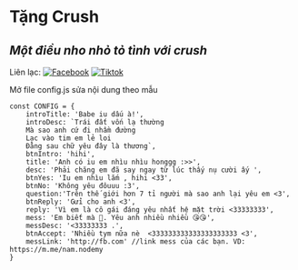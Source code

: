 # Tặng Crush
## _Một điều nho nhỏ tỏ tình với crush_

Liên lạc: 
[![Facebook](https://i.imgur.com/GRqy96ts.jpg)](https://www.facebook.com/nam.nodemy)
[![Tiktok](https://i.imgur.com/Nbfl1E7t.jpg)](https://www.tiktok.com/@manindev)

Mở file config.js sửa nội dung theo mẫu
```
const CONFIG = {
    introTitle: 'Babe iu dấu à!',
    introDesc: `Trái đất vốn lạ thường
    Mà sao anh cứ đi nhầm đường
    Lạc vào tim em lẻ loi
    Đằng sau chữ yêu đây là thương`,
    btnIntro: 'hihi',
    title: 'Anh có iu em nhìu nhìu honggg :>>',
    desc: 'Phải chăng em đã say ngay từ lúc thấy nụ cười ấy ',
    btnYes: 'Iu em nhìu lắm , hihi <33',
    btnNo: 'Không yêu đôuuu :3',
    question:'Trên thế giới hơn 7 tỉ người mà sao anh lại yêu em <3',
    btnReply: 'Gửi cho anh <3',
    reply: 'Vì em là cô gái đáng yêu nhất hệ mặt trời <33333333',
    mess: 'Em biết mà 🥰. Yêu anh nhiều nhiều 😘😘',
    messDesc: '<33333333 .',
    btnAccept: 'Nhiều tym nữa nè  <333333333333333333333 <3',
    messLink: 'http://fb.com' //link mess của các bạn. VD: https://m.me/nam.nodemy
}
```

